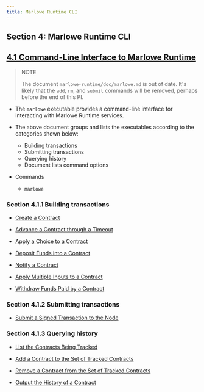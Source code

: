 ```yaml
---
title: Marlowe Runtime CLI
---
```


## Section 4: Marlowe Runtime CLI

## [4.1 Command-Line Interface to Marlowe Runtime](https://github.com/input-output-hk/marlowe-cardano/blob/main/marlowe-runtime/doc/marlowe.md) 

> NOTE 
> 
>  The document `marlowe-runtime/doc/marlowe.md` is out of date. It's likely that the `add`, `rm`, and `submit` commands will be removed, perhaps before the end of this PI. 

* The `marlowe` executable provides a command-line interface for interacting with Marlowe Runtime services. 
* The above document groups and lists the executables according to the categories shown below: 
   * Building transactions
   * Submitting transactions
   * Querying history
   * Document lists command options

* Commands

   * `marlowe`

### Section 4.1.1 Building transactions

* [Create a Contract](https://github.com/input-output-hk/marlowe-cardano/blob/main/marlowe-runtime/doc/marlowe/create.md)

* [Advance a Contract through a Timeout](https://github.com/input-output-hk/marlowe-cardano/blob/main/marlowe-runtime/doc/marlowe/advance.md)

* [Apply a Choice to a Contract](https://github.com/input-output-hk/marlowe-cardano/blob/main/marlowe-runtime/doc/marlowe/choose.md)

* [Deposit Funds into a Contract](https://github.com/input-output-hk/marlowe-cardano/blob/main/marlowe-runtime/doc/marlowe/deposit.md)

* [Notify a Contract](https://github.com/input-output-hk/marlowe-cardano/blob/main/marlowe-runtime/doc/marlowe/notify.md)

* [Apply Multiple Inputs to a Contract](https://github.com/input-output-hk/marlowe-cardano/blob/main/marlowe-runtime/doc/marlowe/apply.md)

* [Withdraw Funds Paid by a Contract](https://github.com/input-output-hk/marlowe-cardano/blob/main/marlowe-runtime/doc/marlowe/withdraw.md)

### Section 4.1.2 Submitting transactions

* [Submit a Signed Transaction to the Node](https://github.com/input-output-hk/marlowe-cardano/blob/main/marlowe-runtime/doc/marlowe/submit.md)

### Section 4.1.3 Querying history

* [List the Contracts Being Tracked](https://github.com/input-output-hk/marlowe-cardano/blob/main/marlowe-runtime/doc/marlowe/ls.md)

* [Add a Contract to the Set of Tracked Contracts](https://github.com/input-output-hk/marlowe-cardano/blob/main/marlowe-runtime/doc/marlowe/add.md)

* [Remove a Contract from the Set of Tracked Contracts](https://github.com/input-output-hk/marlowe-cardano/blob/main/marlowe-runtime/doc/marlowe/rm.md)

* [Output the History of a Contract](https://github.com/input-output-hk/marlowe-cardano/blob/main/marlowe-runtime/doc/marlowe/ls.md)

